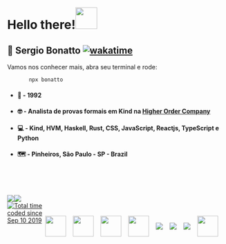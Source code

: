  <!--
<h2 style= "font-size: 3.125rem; color: #bd93f9; font-weight: bold; padding-top: 2rem;"> Hello there! <img src="https://dkrn4sk0rn31v.cloudfront.net/2018/05/29070459/pixelart-octocat.gif" width="50"></h2> --> 

# __Hello there!__<img src="https://dkrn4sk0rn31v.cloudfront.net/2018/05/29070459/pixelart-octocat.gif" width="50">
<!-- ![capa](https://github.com/SergioBonatto/SergioBonatto/blob/master/site%20imagem.png) -->


   ## 👨 Sergio __Bonatto__ [![wakatime](https://wakatime.com/badge/user/cc1782d9-eb26-4caf-976b-edaa140896a1.svg)](https://wakatime.com/@cc1782d9-eb26-4caf-976b-edaa140896a1)
  
  Vamos nos conhecer mais, abra seu terminal e rode:
  
  ```bash
         npx bonatto
   ```

  * #### 🌠 - 1992

  * #### 🤓 - Analista de provas formais em **Kind** na [**Higher Order Company**](https://github.com/HigherOrderCO/)

  * #### 💻 - Kind, HVM, Haskell, Rust, CSS, JavaScript, Reactjs, TypeScript e Python

  * #### 🗺️ - Pinheiros, São Paulo - SP - Brazil
    
    

<div style="margin-top: 3rem; display: flex; align-items: flex-start;">
 <a href="https://github.com/anuraghazra/convoychat">
    <img align="top" style="padding-top:2rem;" src="https://github-readme-stats.vercel.app/api/top-langs/?username=sergiobonatto&langs_count=8&theme=radical" />
  </a>

  <div>
   <a href="https://github.com/anuraghazra/github-readme-stats">
      <img align="top" style="padding-top:2rem"  src="https://github-readme-stats.vercel.app/api?username=sergiobonatto&show_icons=true&theme=radical"/>
   </a>
   <!--<img height="180em"  style="padding-top:2rem" src="https://activity-graph.herokuapp.com/graph?username=sergiobonatto&theme=react-dark"> -->
  </div>
</div>


<div style="justify-content: space-between; display: grid; grid-auto-flow: column;">
   <a href="https://wakatime.com/@cc1782d9-eb26-4caf-976b-edaa140896a1"><img src="https://wakatime.com/badge/user/cc1782d9-eb26-4caf-976b-edaa140896a1.svg" alt="Total time coded since Sep 10 2019" /></a>
<div style="display: flex; align-items: center;">
   <img src="https://img.icons8.com/color/50/000000/javascript--v2.png" style="padding-top:2rem; margin-right: 1rem; width: 48px; height: 48px" />
   <img src="https://user-images.githubusercontent.com/52257001/233252292-11fcb2db-e7fb-430e-b438-e3ac9a994c2d.png" style="padding-top:2rem; margin-right: 1rem; width: 48px; height: 48px"/>
   <img src="https://user-images.githubusercontent.com/52257001/233252444-2cf0a784-da71-4e90-a7c8-79e031f84dab.png" style="padding-top:2rem; margin-right: 1rem; width: 48px; height: 48px"/>
   <img src="https://img.icons8.com/color/50/000000/css3.png" style="padding-top:2rem; margin-right: 1rem; width: 48px; height: 48px"/>
   <img src="https://img.icons8.com/color/48/000000/html-5--v1.png" style="padding-top:2rem; margin-right: 1rem; max-width: 48px; max-height: 48px ">
   <img src="https://img.icons8.com/color/48/000000/python--v1.png" style="padding-top:2rem; margin-right: 1rem; max-width: 48px; max-height: 48px">
   <img src="https://img.icons8.com/color/48/000000/typescript.png" style="padding-top:2rem; margin-right: 1rem; max-width: 48px; max-height: 48px">
   <img src="https://img.icons8.com/external-tal-revivo-color-tal-revivo/48/000000/external-react-a-javascript-library-for-building-user-interfaces-logo-color-tal-revivo.png" style="padding-top:2rem; margin-right: 1rem; width: 48px; height: 48px">
</div>
</div>

